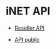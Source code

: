 # iNET API

* <a href="https://github.com/dotvnapi/dotvn-api/blob/master/reseller.md">Reseller API</a>

* <a href="https://github.com/dotvnapi/dotvn-api/blob/master/public.md">API public</a>
